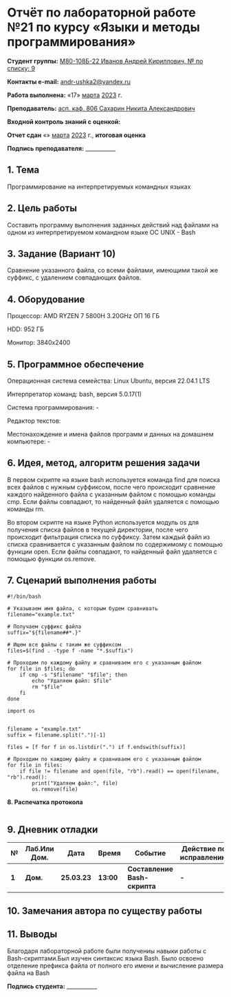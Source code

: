 # Отчёт по лабораторной работе №21 по курсу «Языки и методы программирования»

<b>Студент группы:</b> <ins>М80-108Б-22 Иванов Андрей Кириллович, № по списку: 9</ins>

<b>Контакты e-mail:</b> <ins>andr-ushka2@yandex.ru</ins>

<b>Работа выполнена:</b> «17» <ins>марта</ins> <ins>2023</ins> г.

<b>Преподаватель:</b> <ins>асп. каф. 806 Сахарин Никита Александрович</ins>

<b>Входной контроль знаний с оценкой:</b> <ins> </ins>

<b>Отчет сдан</b> «» <ins>марта</ins> <ins>2023</ins> г., <b>итоговая оценка</b> <ins> </ins>

<b>Подпись преподавателя:</b> ___________

## 1. Тема

Программирование на интерпретируемых командных языках

## 2. Цель работы

Составить программу выполнения заданных действий над файлами на одном из интерпретируемом командном языке ОС UNIX - Bash

## 3. Задание (Вариант 10)

Cравнение указанного файла, со всеми файлами, имеющими такой же суффикс, с удалением совпадающих файлов.

## 4. Оборудование

Процессор: AMD RYZEN 7 5800H 3.20GHz ОП 16 ГБ

HDD: 952 ГБ

Монитор: 3840x2400

## 5. Программное обеспечение

Операционная система семейства: Linux Ubuntu, версия 22.04.1 LTS

Интерпретатор команд: bash, версия 5.0.17(1)

Система программирования: -

Редактор текстов: 

Местонахождение и имена файлов программ и данных на домашнем компьютере: -

## 6. Идея, метод, алгоритм решения задачи

В первом скрипте на языке bash используется команда find для поиска всех файлов с нужным суффиксом, после чего происходит сравнение каждого найденного файла с указанным файлом с помощью команды cmp. Если файлы совпадают, то найденный файл удаляется с помощью команды rm.

Во втором скрипте на языке Python используется модуль os для получения списка файлов в текущей директории, после чего происходит фильтрация списка по суффиксу. Затем каждый файл из списка сравнивается с указанным файлом по содержимому с помощью функции open. Если файлы совпадают, то найденный файл удаляется с помощью функции os.remove.




## 7. Сценарий выполнения работы

```
#!/bin/bash

# Указываем имя файла, с которым будем сравнивать
filename="example.txt"

# Получаем суффикс файла
suffix="${filename##*.}"

# Ищем все файлы с таким же суффиксом
files=$(find . -type f -name "*.$suffix")

# Проходим по каждому файлу и сравниваем его с указанным файлом
for file in $files; do
    if cmp -s "$filename" "$file"; then
        echo "Удаляем файл: $file"
        rm "$file"
    fi
done
```
```
import os


filename = "example.txt"
suffix = filename.split(".")[-1]

files = [f for f in os.listdir(".") if f.endswith(suffix)]

# Проходим по каждому файлу и сравниваем его с указанным файлом
for file in files:
    if file != filename and open(file, "rb").read() == open(filename, "rb").read():
        print("Удаляем файл:", file)
        os.remove(file)
```

**8. Распечатка протокола**

```
```

## 9. Дневник отладки

| **№** | **Лаб.Или Дом.** | **Дата** | **Время** | **Событие** | **Действие по исправлению** | **Примечание** |
| --- | --- | --- | --- | --- | --- | --- |
| **1** | **Дом.** | **25.03.23** | **13:00** | **Составление Bash-скрипта** | **-** | **-** |

## 10. Замечания автора по существу работы

## 11. Выводы

Благодаря лабораторной работе были получениы навыки работы с Bash-скриптами.Был изучен синтаксис языка Bash. Было освоено отделение префикса файла от полного его имени и вычисление размера файла на Bash 

<b>Подпись студента:</b> ___________
